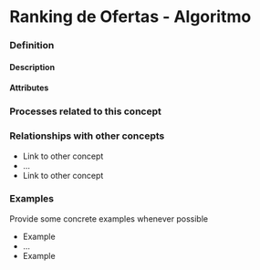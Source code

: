 Ranking de Ofertas - Algoritmo
======

### Definition

#### Description

#### Attributes

### Processes related to this concept

### Relationships with other concepts
* Link to other concept 
* ...
* Link to other concept

### Examples 

Provide some concrete examples whenever possible
* Example 
* ...
* Example
